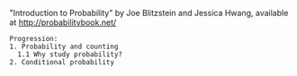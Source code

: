 "Introduction to Probability" by Joe Blitzstein and Jessica Hwang, available at http://probabilitybook.net/

```
Progression:
1. Probability and counting
  1.1 Why study probability?
2. Conditional probability
```
